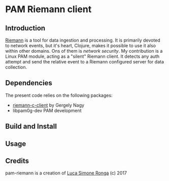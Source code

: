 # PAM Riemann client

## Introduction
[Riemann](http://riemann.io/) is a tool for data ingestion and processing. It is primarily devoted to network events, but it's heart, Clojure, makes it possible to use it also within other domains. Ons of them is *network security*. My contribution is a Linux PAM module, acting as a "silent" Riemann client. It detects any auth attempt and send the relative event to a Riemann configured server for data collection.

## Dependencies

The present code relies on the following packages:

* [riemann-c-client](https://github.com/algernon/riemann-c-client) by Gergely Nagy
* libpam0g-dev PAM development


## Build and Install

## Usage

## Credits
pam-riemann is a creation of [Luca Simone Ronga](https://github.com/rongals) (c) 2017

